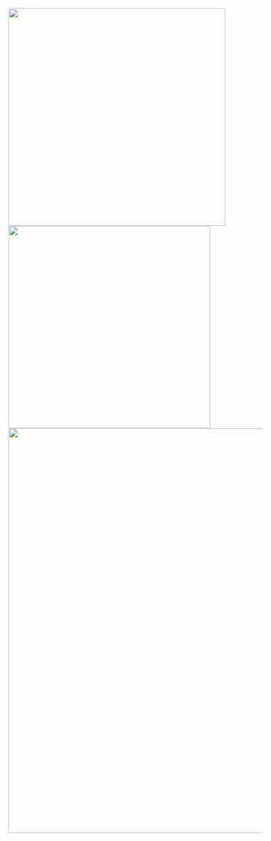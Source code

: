 <img width="430" src="https://github-readme-stats.vercel.app/api?username=YuGe-Git&theme=github_dark&show_icons=true&show=reviews&hide_title=true&hide=contribs&hide_border=true" />

<img width="400" src="https://streak-stats.demolab.com?user=YuGe-Git&theme=github-dark-blue&date_format=%5BY.%5Dn.j&hide_border=true" />

<img width="800" src="https://github-readme-activity-graph.vercel.app/graph?username=YuGe-Git&theme=github-compact&hide_border=true&area=true&custom_title=Contribution%20Graph" />

